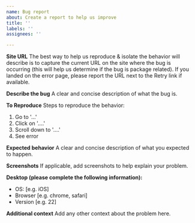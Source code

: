 ```yaml
---
name: Bug report
about: Create a report to help us improve
title: ''
labels: ''
assignees: ''

---
```


**Site URL**
The best way to help us reproduce & isolate the behavior will describe is to capture the current URL on the site where the bug is occurring (this will help us determine if the bug is package related). If you landed on the error page, please report the URL next to the Retry link if available.

**Describe the bug**
A clear and concise description of what the bug is.

**To Reproduce**
Steps to reproduce the behavior:
1. Go to '...'
2. Click on '....'
3. Scroll down to '....'
4. See error

**Expected behavior**
A clear and concise description of what you expected to happen.

**Screenshots**
If applicable, add screenshots to help explain your problem.


**Desktop (please complete the following information):**
 - OS: [e.g. iOS]
 - Browser [e.g. chrome, safari]
 - Version [e.g. 22]

**Additional context**
Add any other context about the problem here.
